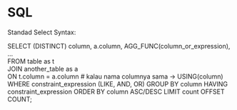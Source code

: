 # SQL

Standad Select Syntax:

SELECT (DISTINCT) column, a.column, AGG_FUNC(column_or_expression), … <br>
FROM table as t<br>
    JOIN another_table as a<br>
      ON t.column = a.column # kalau nama columnya sama -> USING(column)
    WHERE constraint_expression (LIKE, AND, OR) 
    GROUP BY column
    HAVING constraint_expression
    ORDER BY column ASC/DESC
    LIMIT count OFFSET COUNT;
